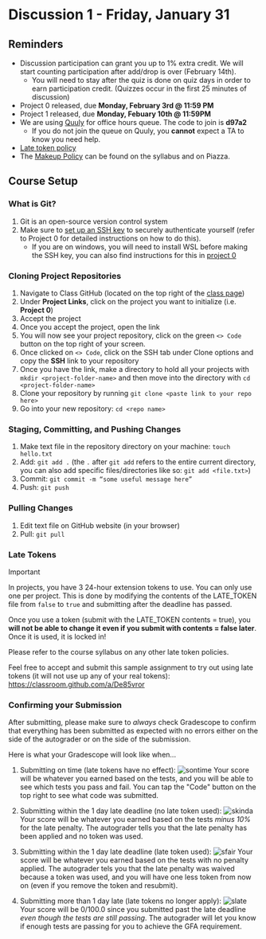 # Discussion 1 - Friday, January 31

## Reminders
- Discussion participation can grant you up to 1% extra credit. We will start counting participation after add/drop is over (February 14th).
  - You will need to stay after the quiz is done on quiz days in order to earn participation credit. (Quizzes occur in the first 25 minutes of discussion)
- Project 0 released, due **Monday, February 3rd @ 11:59 PM**
- Project 1 released, due **Monday, Febuary 10th @ 11:59PM**
- We are using [Quuly](https://officehours.cs.umd.edu) for office hours queue. The code to join is **d97a2**
  - If you do not join the queue on Quuly, you **cannot** expect a TA to know you need help.
- [Late token policy]([#4-late-tokens](https://github.com/cmsc330spring25/spring25/blob/main/projects/project0/project0.md#windows)) 
- The [Makeup Policy](https://piazza.com/class/m6687mvdhig1iw/post/8) can be found on the syllabus and on Piazza. 

## Course Setup

### What is Git?

1. Git is an open-source version control system
2. Make sure to [set up an SSH key](https://github.com/cmsc330spring25/spring25/blob/main/projects/project0/project0.md#set-up-ssh-authentication) to securely authenticate yourself (refer to Project 0 for detailed instructions on how to do this).
   - If you are on windows, you will need to install WSL before making the SSH key, you can also find instructions for this in [project 0](https://github.com/cmsc330spring25/spring25/blob/main/projects/project0/project0.md#windows)

### Cloning Project Repositories

1. Navigate to Class GitHub (located on the top right of the [class page](https://bakalian.cs.umd.edu/330))
2. Under **Project Links**, click on the project you want to initialize (i.e. **Project 0**)
3. Accept the project
4. Once you accept the project, open the link
5. You will now see your project repository, click on the green `<> Code` button on the top right of your screen.
6. Once clicked on `<> Code`, click on the SSH tab under Clone options and copy the **SSH** link to your repository
7. Once you have the link, make a directory to hold all your projects with `mkdir <project-folder-name>` and then move into the directory with `cd <project-folder-name>`
8. Clone your repository by running `git clone <paste link to your repo here>`
9. Go into your new repository: `cd <repo name>`

### Staging, Committing, and Pushing Changes

1. Make text file in the repository directory on your machine: `touch hello.txt`
2. Add: `git add .` (the `.` after `git add` refers to the entire current directory, you can also add specific files/directories like so: `git add <file.txt>`)
3. Commit: `git commit -m “some useful message here”`
4. Push: `git push`


### Pulling Changes

1. Edit text file on GitHub website (in your browser)
2. Pull: `git pull`


### Late Tokens
>[!IMPORTANT]
> In projects, you have 3 24-hour extension tokens to use. You can only use one per project. This is done by modifying the contents of the LATE_TOKEN file from `false` to `true` and submitting after the deadline has passed.
> 
> Once you use a token (submit with the LATE_TOKEN contents = true), you **will not be able to change it even if you submit with contents = false later**. Once it is used, it is locked in!



Please refer to the course syllabus on any other late token policies.

Feel free to accept and submit this sample assignment to try out using late tokens (it will not use up any of your real tokens): https://classroom.github.com/a/De85vror

### Confirming your Submission

After submitting, please make sure to *always* check Gradescope to confirm that everything has been submitted as expected with no errors either on the side of the autograder or on the side of the submission.

Here is what your Gradescope will look like when...

1. Submitting on time (late tokens have no effect): ![sontime](https://hackmd.io/_uploads/HkDoQ5KOJe.png) 
Your score will be whatever you earned based on the tests, and you will be able to see which tests you pass and fail. You can tap the "Code" button on the top right to see what code was submitted.

2. Submitting within the 1 day late deadline (no late token used): ![skinda](https://hackmd.io/_uploads/HkprUcK_1e.png)
Your score will be whatever you earned based on the tests *minus 10%* for the late penalty. The autograder tells you that the late penalty has been applied and no token was used.

3. Submitting within the 1 day late deadline (late token used): ![sfair](https://hackmd.io/_uploads/BJLtB5Ydkx.png)
Your score will be whatever you earned based on the tests with no penalty applied. The autograder tels you that the late penalty was waived because a token was used, and you will have one less token from now on (even if you remove the token and resubmit).

4. Submitting more than 1 day late (late tokens no longer apply): ![slate](https://hackmd.io/_uploads/ryzKV9FOyl.png)
Your score will be 0/100.0 since you submitted past the late deadline *even though the tests are still passing*. The autograder will let you know if enough tests are passing for you to achieve the GFA requirement. 








